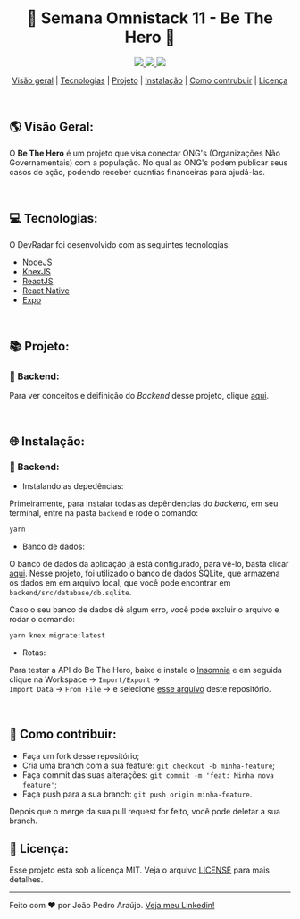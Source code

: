 <h1 align='center'>🚀 Semana Omnistack 11 - Be The Hero 💪</h1>

<p align="center">
  <a aria-label="Versão do Node" href="https://github.com/nodejs/node/blob/master/doc/changelogs/CHANGELOG_V12.md#12.14.1">
    <img src="https://img.shields.io/badge/node.js@lts-12.14.1-informational?logo=Node.JS"></img>
  </a>
  <a aria-label="Versão do React" href="https://github.com/facebook/react/blob/master/CHANGELOG.md#16120-november-14-2019">
    <img src="https://img.shields.io/badge/react-16.12.0-informational?logo=react"></img>
  </a>
  <a aria-label="Versão do Expo" href="https://www.npmjs.com/package/expo-cli/v/3.11.5">
    <img src="https://img.shields.io/badge/expo--CLI-3.11.5-informational?logo=expo"></img>
  </a>
</p>

<p align="center">
  <a href="#-visão-geral">Visão geral</a> |
  <a href="#-tecnologias">Tecnologias</a> |
  <a href="#-projeto">Projeto</a> |
  <a href="#-instalação">Instalação</a> |
  <a href="#-como-contribuir">Como contrubuir</a> |
  <a href="#-licença">Licença</a>
</p>

<br>

## 🌎 Visão Geral:
O **Be The Hero** é um projeto que visa conectar ONG's (Organizações Não Governamentais) com a população. No qual as ONG's podem publicar seus casos de ação, podendo receber quantias financeiras para ajudá-las.

<br>

## 💻 Tecnologias:  
O DevRadar foi desenvolvido com as seguintes tecnologias:
- [NodeJS](https://nodejs.org/pt-br/)
- [KnexJS](http://knexjs.org/)
- [ReactJS](https://reactjs.org)
- [React Native](https://facebook.github.io/react-native/)
- [Expo](https://expo.io/)

<br>

## 📚 Projeto:

### 💾 Backend:
Para ver conceitos e deifinição do *Backend* desse projeto, clique [aqui](./backend/readme.md).

<br>

## 🌐 Instalação:

  ### 💾 Backend:

- Instalando as depedências:

Primeiramente, para instalar todas as depêndencias do *backend*, em seu terminal, entre na pasta `backend` e rode o comando:

```bash
yarn
```

- Banco de dados:

O banco de dados da aplicação já está configurado, para vê-lo, basta clicar [aqui](./backend/knexfile.js). Nesse projeto, foi utilizado o banco de dados SQLite, que armazena os dados em em arquivo local, que você pode encontrar em `backend/src/database/db.sqlite`.

Caso o seu banco de dados dê algum erro, você pode excluir o arquivo e rodar o comando:

```bash
yarn knex migrate:latest
```

- Rotas:

Para testar a API do Be The Hero, baixe e instale o [Insomnia](https://insomnia.rest/download/) e em seguida clique na Workspace → `Import/Export` →  
`Import Data` → `From File` → e selecione [esse arquivo](.github/Insomia_routes.json) deste repositório.

<br>

## 🤔 Como contribuir:

- Faça um fork desse repositório;
- Cria uma branch com a sua feature: `git checkout -b minha-feature`;
- Faça commit das suas alterações: `git commit -m 'feat: Minha nova feature'`;
- Faça push para a sua branch: `git push origin minha-feature`.

Depois que o merge da sua pull request for feito, você pode deletar a sua branch.

## :memo: Licença:

Esse projeto está sob a licença MIT. Veja o arquivo [LICENSE](LICENSE) para mais detalhes.

---
Feito com ❤ por João Pedro Araújo. [Veja meu Linkedin!](https://www.linkedin.com/in/jo%C3%A3o-pedro-731ab61a5/)